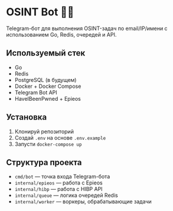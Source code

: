 # OSINT Bot 🕵️‍♂️

Telegram-бот для выполнения OSINT-задач по email/IP/имени с использованием Go, Redis, очередей и API.

## Используемый стек

- Go
- Redis
- PostgreSQL (в будущем)
- Docker + Docker Compose
- Telegram Bot API
- HaveIBeenPwned + Epieos

## Установка

1. Клонируй репозиторий
2. Создай `.env` на основе `.env.example`
3. Запусти `docker-compose up`

## Структура проекта

- `cmd/bot` — точка входа Telegram-бота
- `internal/epieos` — работа с Epieos
- `internal/hibp` — работа с HIBP API
- `internal/queue` — логика очередей Redis
- `internal/worker` — воркеры, обрабатывающие задачи
